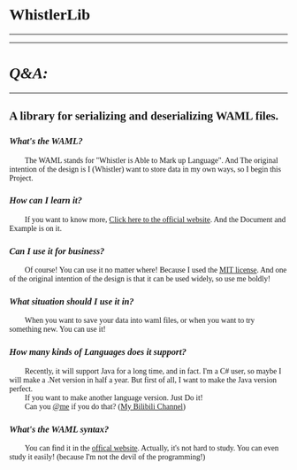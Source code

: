 # WhistlerLib

--- 

---

# *__Q&A:__*

---


## A library for serializing and deserializing WAML files.

### *__What's the WAML?__*
&emsp;&emsp;The WAML stands for "Whistler is Able to Mark up Language". And The original intention of the design is I (Whistler) want to store data in my own ways, so I begin this Project.

### *__How can I learn it?__*
&emsp;&emsp;If you want to know more, [Click here to the official website](https://TheWhistlers.github.com/WhistlerLib). And the Document and Example is on it.

### *__Can I use it for business?__*
&emsp;&emsp;Of course! You can use it no matter where! Because I used the [MIT license](https://mit-license.org). And one of the original intention of the design is that it can be used widely, so use me boldly!

### *__What situation should I use it in?__*
&emsp;&emsp;When you want to save your data into waml files, or when you want to try something new. You can use it!

### *__How many kinds of Languages does it support?__*
&emsp;&emsp;Recently, it will support Java for a long time, and in fact. I'm a C# user, so maybe I will make a .Net version in half a year. But first of all, I want to make the Java version perfect.  
&emsp;&emsp;If you want to make another language version. Just Do it!  
&emsp;&emsp;Can you [@me](https://github.com/TheWhistlers) if you do that? ([My Bilibili Channel](https://space.bilibili.com/456635939))

### *__What's the WAML syntax?__*
&emsp;&emsp;You can find it in the [offical website](https://TheWhistlers.github.com/WhistlerLib/Documents). Actually, it's not hard to study. You can even study it easily! (because I'm not the devil of the programming!)
<style>
* {
    font-family : Consolas;
}
</style>